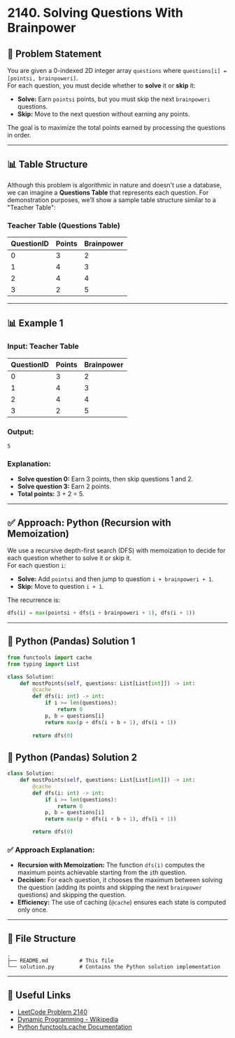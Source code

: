 

# 2140. Solving Questions With Brainpower

## 📌 Problem Statement
You are given a 0-indexed 2D integer array `questions` where `questions[i] = [pointsi, brainpoweri]`.  
For each question, you must decide whether to **solve** it or **skip** it:
- **Solve:** Earn `pointsi` points, but you must skip the next `brainpoweri` questions.
- **Skip:** Move to the next question without earning any points.

The goal is to maximize the total points earned by processing the questions in order.

---

## 📊 Table Structure

Although this problem is algorithmic in nature and doesn't use a database, we can imagine a **Questions Table** that represents each question. For demonstration purposes, we’ll show a sample table structure similar to a "Teacher Table":

### Teacher Table (Questions Table)
| QuestionID | Points | Brainpower |
| ---------- | ------ | ---------- |
| 0          | 3      | 2          |
| 1          | 4      | 3          |
| 2          | 4      | 4          |
| 3          | 2      | 5          |

---

## 📊 Example 1

### Input: Teacher Table
| QuestionID | Points | Brainpower |
| ---------- | ------ | ---------- |
| 0          | 3      | 2          |
| 1          | 4      | 3          |
| 2          | 4      | 4          |
| 3          | 2      | 5          |

### Output:
```
5
```

### Explanation:
- **Solve question 0:** Earn 3 points, then skip questions 1 and 2.
- **Solve question 3:** Earn 2 points.
- **Total points:** 3 + 2 = 5.


---

## ✅ Approach: Python (Recursion with Memoization)
We use a recursive depth-first search (DFS) with memoization to decide for each question whether to solve it or skip it.  
For each question `i`:
- **Solve:** Add `pointsi` and then jump to question `i + brainpoweri + 1`.
- **Skip:** Move to question `i + 1`.

The recurrence is:
```python
dfs(i) = max(pointsi + dfs(i + brainpoweri + 1), dfs(i + 1))
```

---

## 🐍 Python (Pandas) Solution 1

```python
from functools import cache
from typing import List

class Solution:
    def mostPoints(self, questions: List[List[int]]) -> int:
        @cache
        def dfs(i: int) -> int:
            if i >= len(questions):
                return 0
            p, b = questions[i]
            return max(p + dfs(i + b + 1), dfs(i + 1))
        
        return dfs(0)
```

## 🐍 Python (Pandas) Solution 2

```python
class Solution:
    def mostPoints(self, questions: List[List[int]]) -> int:
        @cache
        def dfs(i: int) -> int:
            if i >= len(questions):
                return 0
            p, b = questions[i]
            return max(p + dfs(i + b + 1), dfs(i + 1))

        return dfs(0)
```

### ✅ Approach Explanation:
- **Recursion with Memoization:** The function `dfs(i)` computes the maximum points achievable starting from the `i`th question.
- **Decision:** For each question, it chooses the maximum between solving the question (adding its points and skipping the next `brainpower` questions) and skipping the question.
- **Efficiency:** The use of caching (`@cache`) ensures each state is computed only once.

---

## 📁 File Structure

```plaintext
.
├── README.md          # This file
└── solution.py        # Contains the Python solution implementation
```

---

## 🔗 Useful Links
- [LeetCode Problem 2140](https://leetcode.com/problems/solving-questions-with-brainpower/)
- [Dynamic Programming - Wikipedia](https://en.wikipedia.org/wiki/Dynamic_programming)
- [Python functools.cache Documentation](https://docs.python.org/3/library/functools.html#functools.cache)
